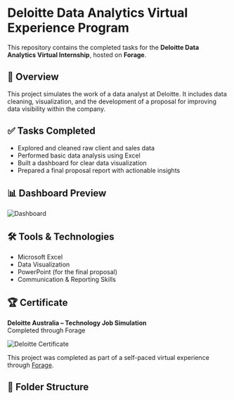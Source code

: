 # Deloitte Data Analytics Virtual Experience Program

This repository contains the completed tasks for the **Deloitte Data Analytics Virtual Internship**, hosted on **Forage**.

## 📌 Overview

This project simulates the work of a data analyst at Deloitte. It includes data cleaning, visualization, and the development of a proposal for improving data visibility within the company.

## ✅ Tasks Completed

- Explored and cleaned raw client and sales data
- Performed basic data analysis using Excel
- Built a dashboard for clear data visualization
- Prepared a final proposal report with actionable insights

## 📊 Dashboard Preview

![Dashboard](assets/Screenshot1.png)

## 🛠️ Tools & Technologies

- Microsoft Excel
- Data Visualization
- PowerPoint (for the final proposal)
- Communication & Reporting Skills


## 🏆 Certificate

**Deloitte Australia – Technology Job Simulation**  
Completed through Forage

![Deloitte Certificate](certificates/Screenshot2.png)


This project was completed as part of a self-paced virtual experience through [Forage](https://www.theforage.com/).

## 📁 Folder Structure

